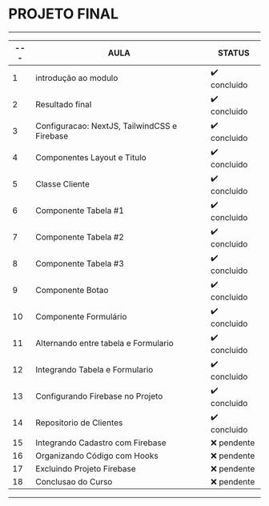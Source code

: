 # PROJETO FINAL
---

| --- | AULA | STATUS |
| --- | --- | --- |
| 1 | introdução ao modulo | :heavy_check_mark: concluido |
| 2 | Resultado final | :heavy_check_mark: concluido |
| 3 | Configuracao: NextJS, TailwindCSS e Firebase | :heavy_check_mark: concluido |
| 4 | Componentes Layout e Titulo | :heavy_check_mark: concluido |
| 5 | Classe Cliente | :heavy_check_mark: concluido |
| 6 | Componente Tabela #1 | :heavy_check_mark: concluido |
| 7 | Componente Tabela #2 | :heavy_check_mark: concluido |
| 8 | Componente Tabela #3 | :heavy_check_mark: concluido |
| 9 | Componente Botao | :heavy_check_mark: concluido |
| 10 | Componente Formulário | :heavy_check_mark: concluido |
| 11 | Alternando entre tabela e Formulario | :heavy_check_mark: concluido |
| 12 | Integrando Tabela e Formulario | :heavy_check_mark: concluido |
| 13 | Configurando Firebase no Projeto | :heavy_check_mark: concluido |
| 14 | Repositorio de Clientes | :heavy_check_mark: concluido |
| 15 | Integrando Cadastro com Firebase | :x: pendente |
| 16 | Organizando Código com Hooks | :x: pendente |
| 17 | Excluindo Projeto Firebase | :x: pendente |
| 18 | Conclusao do Curso | :x: pendente |

---
